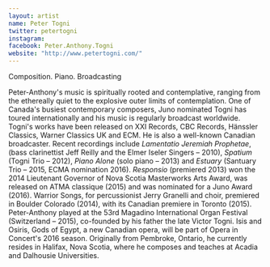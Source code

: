 ```yaml
---
layout: artist
name: Peter Togni
twitter: petertogni
instagram:
facebook: Peter.Anthony.Togni
website: "http://www.petertogni.com/"
---
```


Composition. Piano. Broadcasting

Peter-Anthony's music is spiritually rooted and contemplative, ranging from the ethereally quiet to the explosive outer limits of contemplation. One of Canada's busiest contemporary composers, Juno nominated Togni has toured internationally and his music is regularly broadcast worldwide. Togni's works have been released on XXI Records, CBC Records, Hänssler Classics, Warner Classics UK and ECM.  He is also a well-known Canadian broadcaster. Recent recordings include *Lamentatio Jeremiah Prophetae*, (bass clarinettist Jeff Reilly and the Elmer Iseler Singers – 2010), *Spatium* (Togni Trio – 2012), *Piano Alone* (solo piano – 2013) and *Estuary* (Santuary Trio – 2015, ECMA nomination 2016). *Responsio* (premiered 2013) won the 2014 Lieutenant Governor of Nova Scotia Masterworks Arts Award, was released on ATMA classique (2015) and was nominated for a Juno Award (2016).  Warrior Songs, for percussionist Jerry Granelli and choir, premiered in Boulder Colorado (2014), with its Canadian premiere in Toronto (2015). Peter-Anthony played at the 53rd Magadino International Organ Festival (Switzerland – 2015), co-founded by his father the late Victor Togni. Isis and Osiris, Gods of Egypt, a new Canadian opera, will be part of Opera in Concert's 2016 season. Originally from Pembroke, Ontario, he currently resides in Halifax, Nova Scotia, where he composes and teaches at Acadia and Dalhousie Universities.
